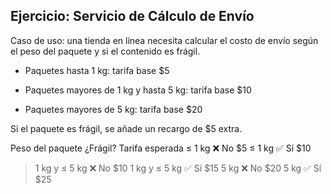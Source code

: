 ## Ejercicio: Servicio de Cálculo de Envío

Caso de uso: una tienda en línea necesita calcular el costo de envío según el peso del paquete y si el contenido es frágil.

- Paquetes hasta 1 kg: tarifa base $5

- Paquetes mayores de 1 kg y hasta 5 kg: tarifa base $10

- Paquetes mayores de 5 kg: tarifa base $20

Si el paquete es frágil, se añade un recargo de $5 extra.

Peso del paquete	¿Frágil?	Tarifa esperada
≤ 1 kg	❌ No	    $5
≤ 1 kg	✅ Sí	    $10
> 1 kg y ≤ 5 kg	     ❌ No	    $10
> 1 kg y ≤ 5 kg	     ✅ Sí	    $15
> 5 kg	❌ No	    $20
> 5 kg	✅ Sí	    $25

